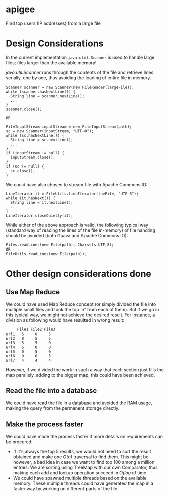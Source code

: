 # apigee
Find top users (IP addresses) from a large file

# Design Considerations

In the current implementation `java.util.Scanner` is used to handle large files; files larger than the available memory!

<i>java.util.Scanner</i> runs through the contents of the file and retrieve lines serially, one by one, thus avoiding the loading of entire file in memory.
```
Scanner scanner = new Scanner(new FileReader(largeFile));
while (scanner.hasNextLine()) {
  String line = scanner.nextLine();
  ...
}
scanner.close();

OR

FileInputStream inputStream = new FileInputStream(path);
sc = new Scanner(inputStream, "UTF-8");
while (sc.hasNextLine()) {
  String line = sc.nextLine();
  ...
}
if (inputStream != null) {
  inputStream.close();
}
if (sc != null) {
  sc.close();
}
```

We could have also chosen to stream file with Apache Commons IO:

```
LineIterator it = FileUtils.lineIterator(theFile, "UTF-8");
while (it.hasNext()) {
  String line = it.nextLine();
  ...
}
LineIterator.closeQuietly(it);

```

While either of the above approach is valid, the following typical way (standard way of reading the lines of the file in-memory) of file handling should be avoided (both Guava and Apache Commons IO):
```
Files.readLines(new File(path), Charsets.UTF_8);
OR
FileUtils.readLines(new File(path));
```

# Other design considerations done

## Use Map Reduce
We could have used Map Reduce concept (or simply divided the file into multiple small files and took the top 'n' from each of them). But if we go in this typical way, we might not achieve the desired result.
For instance, a division as following would have resulted in wrong result:
```
     File1 File2 File3
url1   5     0     5
url2   0     5     5
url3   5     5     0
url4   5     0     0
url5   0     5     0
url6   0     0     5
url7   4     4     4
```
However, if we divided the work in such a way that each section just fills the map parallely, adding to the bigger map, this could have been achieved.

## Read the file into a database

We could have read the file in a database and avoided the RAM usage, making the query from the permanent storage directly.

## Make the process faster

We could have made the process faster if more details on requirements can be procured:
- If it's always the top 5 results, we would not need to sort the result obtained and make one <i>O(n)</i> traversal to find them. This might be however, a bad idea in case we want to find top 100 among a million entries. We are sorting using TreeMap with our own Comparator, thus making each add and lookup operation succeed in <i>O(log n)</i> time.
- We could have spawned multiple threads based on the available memory. These multiple threads could have generated the map in a faster way by working on different parts of the file.
